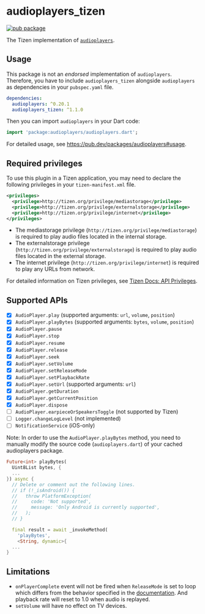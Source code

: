 # audioplayers_tizen

[![pub package](https://img.shields.io/pub/v/audioplayers_tizen.svg)](https://pub.dev/packages/audioplayers_tizen)

The Tizen implementation of [`audioplayers`](https://github.com/luanpotter/audioplayers).

## Usage

This package is not an _endorsed_ implementation of `audioplayers`. Therefore, you have to include `audioplayers_tizen` alongside `audioplayers` as dependencies in your `pubspec.yaml` file.

```yaml
dependencies:
  audioplayers: ^0.20.1
  audioplayers_tizen: ^1.1.0

```

Then you can import `audioplayers` in your Dart code:

```dart
import 'package:audioplayers/audioplayers.dart';
```

For detailed usage, see https://pub.dev/packages/audioplayers#usage.

## Required privileges

To use this plugin in a Tizen application, you may need to declare the following privileges in your `tizen-manifest.xml` file.

```xml
<privileges>
  <privilege>http://tizen.org/privilege/mediastorage</privilege>
  <privilege>http://tizen.org/privilege/externalstorage</privilege>
  <privilege>http://tizen.org/privilege/internet</privilege>
</privileges>
```

- The mediastorage privilege (`http://tizen.org/privilege/mediastorage`) is required to play audio files located in the internal storage.
- The externalstorage privilege (`http://tizen.org/privilege/externalstorage`) is required to play audio files located in the external storage.
- The internet privilege (`http://tizen.org/privilege/internet`) is required to play any URLs from network.

For detailed information on Tizen privileges, see [Tizen Docs: API Privileges](https://docs.tizen.org/application/dotnet/get-started/api-privileges).

## Supported APIs

- [x] `AudioPlayer.play` (supported arguments: `url`, `volume`, `position`)
- [x] `AudioPlayer.playBytes` (supported arguments: `bytes`, `volume`, `position`)
- [x] `AudioPlayer.pause`
- [x] `AudioPlayer.stop`
- [x] `AudioPlayer.resume`
- [x] `AudioPlayer.release`
- [x] `AudioPlayer.seek`
- [x] `AudioPlayer.setVolume`
- [x] `AudioPlayer.setReleaseMode`
- [x] `AudioPlayer.setPlaybackRate`
- [x] `AudioPlayer.setUrl` (supported arguments: `url`)
- [x] `AudioPlayer.getDuration`
- [x] `AudioPlayer.getCurrentPosition`
- [x] `AudioPlayer.dispose`
- [ ] `AudioPlayer.earpieceOrSpeakersToggle` (not supported by Tizen)
- [ ] `Logger.changeLogLevel` (not implemented)
- [ ] `NotificationService` (iOS-only)

Note: In order to use the `AudioPlayer.playBytes` method, you need to manually modify the source code (`audioplayers.dart`) of your cached audioplayers package.

```dart
Future<int> playBytes(
  Uint8List bytes, {
  ...
}) async {
  // Delete or comment out the following lines.
  // if (!_isAndroid()) {
  //   throw PlatformException(
  //     code: 'Not supported',
  //     message: 'Only Android is currently supported',
  //   );
  // }

  final result = await _invokeMethod(
    'playBytes',
    <String, dynamic>{
  ...
}
```

## Limitations

- `onPlayerComplete` event will not be fired when `ReleaseMode` is set to loop which differs from the behavior specified in the [documentation](https://github.com/bluefireteam/audioplayers/blob/e6532371a3372c0f208abb24f13e1e82a9c1e040/packages/audioplayers/lib/src/audioplayer.dart#L64). And playback rate will reset to 1.0 when audio is replayed.
- `setVolume` will have no effect on TV devices.
